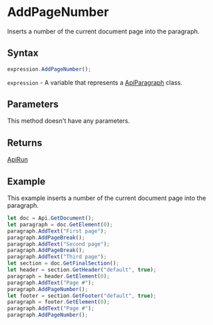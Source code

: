 # AddPageNumber

Inserts a number of the current document page into the paragraph.

## Syntax

```javascript
expression.AddPageNumber();
```

`expression` - A variable that represents a [ApiParagraph](../ApiParagraph.md) class.

## Parameters

This method doesn't have any parameters.

## Returns

[ApiRun](../../ApiRun/ApiRun.md)

## Example

This example inserts a number of the current document page into the paragraph.

```javascript editor-
let doc = Api.GetDocument();
let paragraph = doc.GetElement(0);
paragraph.AddText("First page");
paragraph.AddPageBreak();
paragraph.AddText("Second page");
paragraph.AddPageBreak();
paragraph.AddText("Third page");
let section = doc.GetFinalSection();
let header = section.GetHeader("default", true);
paragraph = header.GetElement(0);
paragraph.AddText("Page #");
paragraph.AddPageNumber();
let footer = section.GetFooter("default", true);
paragraph = footer.GetElement(0);
paragraph.AddText("Page #");
paragraph.AddPageNumber();
```
